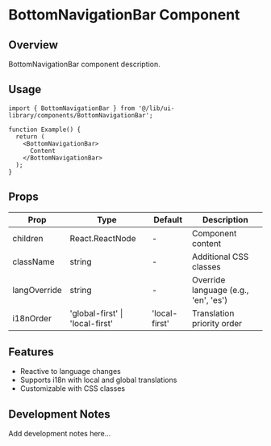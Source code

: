 # BottomNavigationBar Component

## Overview
BottomNavigationBar component description.

## Usage

```tsx
import { BottomNavigationBar } from '@/lib/ui-library/components/BottomNavigationBar';

function Example() {
  return (
    <BottomNavigationBar>
      Content
    </BottomNavigationBar>
  );
}
```

## Props

| Prop | Type | Default | Description |
|------|------|---------|-------------|
| children | React.ReactNode | - | Component content |
| className | string | - | Additional CSS classes |
| langOverride | string | - | Override language (e.g., 'en', 'es') |
| i18nOrder | 'global-first' \| 'local-first' | 'local-first' | Translation priority order |

## Features

- Reactive to language changes
- Supports i18n with local and global translations
- Customizable with CSS classes

## Development Notes

Add development notes here...
